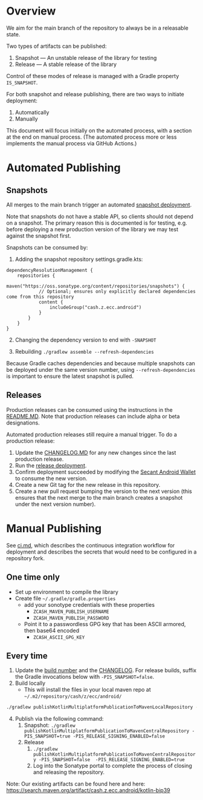 # Overview
We aim for the main branch of the repository to always be in a releasable state.

Two types of artifacts can be published:
1. Snapshot — An unstable release of the library for testing
1. Release — A stable release of the library

Control of these modes of release is managed with a Gradle property `IS_SNAPSHOT`.

For both snapshot and release publishing, there are two ways to initiate deployment:
1. Automatically
2. Manually

This document will focus initially on the automated process, with a section at the end on manual process.  (The automated process more or less implements the manual process via GitHub Actions.)

# Automated Publishing
## Snapshots
All merges to the main branch trigger an automated [snapshot deployment](https://github.com/zcash/kotlin-bip39/actions/workflows/deploy-snapshot.yml).

Note that snapshots do not have a stable API, so clients should not depend on a snapshot.  The primary reason this is documented is for testing, e.g. before deploying a new production version of the library we may test against the snapshot first.

Snapshots can be consumed by:

1. Adding the snapshot repository
settings.gradle.kts:
```
dependencyResolutionManagement {
    repositories {
        maven("https://oss.sonatype.org/content/repositories/snapshots") {
            // Optional; ensures only explicitly declared dependencies come from this repository
            content {
                includeGroup("cash.z.ecc.android")
            }
        }
    }
}
```

2. Changing the dependency version to end with `-SNAPSHOT`

3. Rebuilding
`./gradlew assemble --refresh-dependencies`

Because Gradle caches dependencies and because multiple snapshots can be deployed under the same version number, using `--refresh-dependencies` is important to ensure the latest snapshot is pulled.

## Releases
Production releases can be consumed using the instructions in the [README.MD](../README.md).  Note that production releases can include alpha or beta designations.

Automated production releases still require a manual trigger.  To do a production release:
1. Update the [CHANGELOG.MD](../CHANGELOG.md) for any new changes since the last production release.
1. Run the [release deployment](https://github.com/zcash/kotlin-bip39/actions/workflows/deploy-release.yml).
1. Confirm deployment succeeded by modifying the [Secant Android Wallet](https://github.com/zcash/secant-android-wallet) to consume the new version.
1. Create a new Git tag for the new release in this repository.
1. Create a new pull request bumping the version to the next version (this ensures that the next merge to the main branch creates a snapshot under the next version number).

# Manual Publishing
See [ci.md](ci.md), which describes the continuous integration workflow for deployment and describes the secrets that would need to be configured in a repository fork.

## One time only
* Set up environment to compile the library
* Create file `~/.gradle/gradle.properties`
  * add your sonotype credentials with these properties
      * `ZCASH_MAVEN_PUBLISH_USERNAME`
      * `ZCASH_MAVEN_PUBLISH_PASSWORD`
  * Point it to a passwordless GPG key that has been ASCII armored, then base64 encoded
     * `ZCASH_ASCII_GPG_KEY`

## Every time
1. Update the [build number](https://github.com/zcash/kotlin-bip39/blob/main/gradle.properties) and the [CHANGELOG](https://github.com/zcash/kotlin-bip39/blob/main/CHANGELOG.md).  For release builds, suffix the Gradle invocations below with `-PIS_SNAPSHOT=false`.
3. Build locally
    * This will install the files in your local maven repo at `~/.m2/repository/cash/z/ecc/android/`
```zsh
./gradlew publishKotlinMultiplatformPublicationToMavenLocalRepository --no-parallel
```
4. Publish via the following command:
    1. Snapshot: `./gradlew publishKotlinMultiplatformPublicationToMavenCentralRepository -PIS_SNAPSHOT=true -PIS_RELEASE_SIGNING_ENABLED=false`
    2. Release
        1. `./gradlew publishKotlinMultiplatformPublicationToMavenCentralRepository -PIS_SNAPSHOT=false  -PIS_RELEASE_SIGNING_ENABLED=true`
        2. Log into the Sonatype portal to complete the process of closing and releasing the repository.

Note:
Our existing artifacts can be found here and here:
https://search.maven.org/artifact/cash.z.ecc.android/kotlin-bip39

